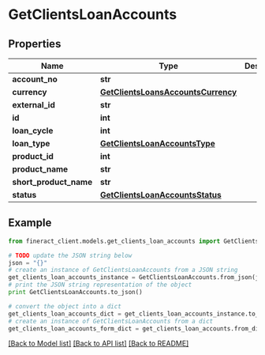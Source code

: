 # GetClientsLoanAccounts


## Properties

Name | Type | Description | Notes
------------ | ------------- | ------------- | -------------
**account_no** | **str** |  | [optional] 
**currency** | [**GetClientsLoansAccountsCurrency**](GetClientsLoansAccountsCurrency.md) |  | [optional] 
**external_id** | **str** |  | [optional] 
**id** | **int** |  | [optional] 
**loan_cycle** | **int** |  | [optional] 
**loan_type** | [**GetClientsLoanAccountsType**](GetClientsLoanAccountsType.md) |  | [optional] 
**product_id** | **int** |  | [optional] 
**product_name** | **str** |  | [optional] 
**short_product_name** | **str** |  | [optional] 
**status** | [**GetClientsLoanAccountsStatus**](GetClientsLoanAccountsStatus.md) |  | [optional] 

## Example

```python
from fineract_client.models.get_clients_loan_accounts import GetClientsLoanAccounts

# TODO update the JSON string below
json = "{}"
# create an instance of GetClientsLoanAccounts from a JSON string
get_clients_loan_accounts_instance = GetClientsLoanAccounts.from_json(json)
# print the JSON string representation of the object
print GetClientsLoanAccounts.to_json()

# convert the object into a dict
get_clients_loan_accounts_dict = get_clients_loan_accounts_instance.to_dict()
# create an instance of GetClientsLoanAccounts from a dict
get_clients_loan_accounts_form_dict = get_clients_loan_accounts.from_dict(get_clients_loan_accounts_dict)
```
[[Back to Model list]](../README.md#documentation-for-models) [[Back to API list]](../README.md#documentation-for-api-endpoints) [[Back to README]](../README.md)


